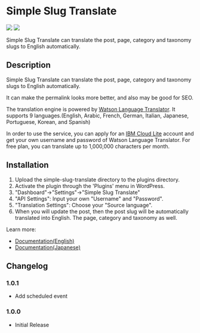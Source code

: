 # Simple Slug Translate

[![](https://img.shields.io/wordpress/plugin/v/simple-slug-translate.svg)](https://wordpress.org/plugins/simple-slug-translate/)
[![](https://ps.w.org/simple-slug-translate/assets/banner-1544x500.png)](https://wordpress.org/plugins/simple-slug-translate/)

Simple Slug Translate can translate the post, page, category and taxonomy slugs to English automatically.

## Description

Simple Slug Translate can translate the post, page, category and taxonomy slugs to English automatically.

It can make the permalink looks more better, and also may be good for SEO.

The translation engine is powered by [Watson Language Translator](https://www.ibm.com/watson/services/language-translator/). It supports 9 languages.(English, Arabic, French, German, Italian, Japanese, Portuguese, Korean, and Spanish)

In order to use the service, you can apply for an [IBM Cloud Lite](https://www.ibm.com/cloud/lite-account) account and get your own username and password of Watson Language Translator. For free plan, you can translate up to 1,000,000 characters per month.

## Installation

1. Upload the simple-slug-translate directory to the plugins directory.
1. Activate the plugin through the 'Plugins' menu in WordPress.
1. "Dashboard"->"Settings"->"Simple Slug Translate"
1. "API Settings": Input your own "Username" and "Password".
1. "Translation Settings": Choose your "Source language".
1. When you will update the post, then the post slug will be automatically translated into English. The page, category and taxonomy as well.

Learn more:

* [Documentation(English)](https://github.com/ko31/simple-slug-translate/wiki/Documentation)
* [Documentation(Japanese)](https://github.com/ko31/simple-slug-translate/wiki/%E3%83%89%E3%82%AD%E3%83%A5%E3%83%A1%E3%83%B3%E3%83%88)

## Changelog

### 1.0.1

* Add scheduled event

### 1.0.0

* Initial Release

